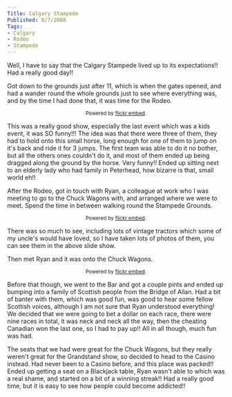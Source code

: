 ```yaml
---
Title: Calgary Stampede
Published: 8/7/2008
Tags:
- Calgary
- Rodeo
- Stampede
---
```


Well, I have to say that the Calgary Stampede lived up to its expectations!! Had a really good day!!

Got down to the grounds just after 11, which is when the gates opened, and had a wander round the whole grounds just to see where everything was, and by the time I had done that, it was time for the Rodeo.

<div id="flickrembed"></div><small style="display: block; text-align: center; margin: 0 auto;">Powered by <a href="https://flickrembed.com">flickr embed</a>.</small>

<script src="https://flickrembed.com/embed_v2.js.php?source=flickr&layout=responsive&input=72157676064719862&sort=0&by=album&theme=default&scale=fit&skin=default&id=5850544461b40"></script>

This was a really good show, especially the last event which was a kids event, it was SO funny!!! The idea was that there were three of them, they had to hold onto this small horse, long enough for one of them to jump on it's back and ride it for 3 jumps. The first team was able to do it no bother, but all the others ones couldn't do it, and most of them ended up being dragged along the ground by the horse. Very funny!! Ended up sitting next to an elderly lady who had family in Peterhead, how bizarre is that, small world eh!!

After the Rodeo, got in touch with Ryan, a colleague at work who I was meeting to go to the Chuck Wagons with, and arranged where we were to meet. Spend the time in between walking round the Stampede Grounds.

<div id="flickrembed"></div><small style="display: block; text-align: center; margin: 0 auto;">Powered by <a href="https://flickrembed.com">flickr embed</a>.</small>

<script src="https://flickrembed.com/embed_v2.js.php?source=flickr&layout=responsive&input=72157673967222093&sort=0&by=album&theme=default&scale=fit&skin=default&id=5850544461b40"></script>

There was so much to see, including lots of vintage tractors which some of my uncle's would have loved, so I have taken lots of photos of them, you can see them in the above slide show.

Then met Ryan and it was onto the Chuck Wagons.

<div id="flickrembed"></div><small style="display: block; text-align: center; margin: 0 auto;">Powered by <a href="https://flickrembed.com">flickr embed</a>.</small>

<script src="https://flickrembed.com/embed_v2.js.php?source=flickr&layout=responsive&input=72157677829893475&sort=0&by=album&theme=default&scale=fit&skin=default&id=5850544461b40"></script>

Before that though, we went to the Bar and got a couple pints and ended up bumping into a family of Scottish people from the Bridge of Allan. Had a bit of banter with them, which was good fun, was good to hear some fellow Scottish voices, although I am not sure that Ryan understood everything!  We decided that we were going to bet a dollar on each race, there were nine races in total, it was neck and neck all the way, then the cheating Canadian won the last one, so I had to pay up!! All in all though, much fun was had.

The seats that we had were great for the Chuck Wagons, but they really weren't great for the Grandstand show, so decided to head to the Casino instead. Had never been to a Casino before, and this place was packed!! Ended up getting a seat on a Blackjack table, Ryan wasn't able to which was a real shame, and started on a bit of a winning streak!! Had a really good time, but it is easy to see how people could become addicted!!
